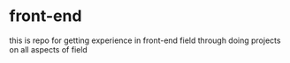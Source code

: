 # front-end

this is repo for getting experience in front-end field through doing projects on all aspects of field
